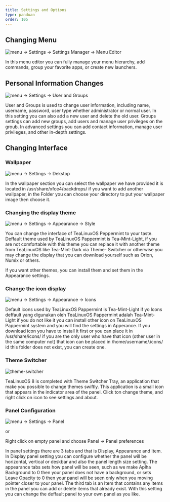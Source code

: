 ```yaml
---
title: Settings and Options
type: panduan
order: 105
---
```


## Changing Menu

 ![menu](https://cloud.githubusercontent.com/assets/26142091/23577576/a90a1a1c-00f5-11e7-86ec-d4bc4d831a13.png)
 → Settings → Settings Manager → Menu Editor

  In this menu editor you can fully manage your menu hierarchy, add commands, group your favorite apps, or create new launchers.

## Personal Information Changes

 ![menu](https://cloud.githubusercontent.com/assets/26142091/23577576/a90a1a1c-00f5-11e7-86ec-d4bc4d831a13.png)
 → Settings → User and Groups

User and Groups is used to change user information, including name, username, password, user type whether administrator or normal user. In this setting you can also add a new user and delete the old user. Groups settings can add new groups, add users and manage user privileges on the groub. In advanced settings you can add contact information, manage user privileges, and other in-depth settings.

## Changing Interface

 ### Wallpaper
 ![menu](https://cloud.githubusercontent.com/assets/26142091/23577576/a90a1a1c-00f5-11e7-86ec-d4bc4d831a13.png)
 → Settings → Dekstop

In the wallpaper section you can select the wallpaper we have provided it is located in /usr/share/xfce4/backdrops/ if you want to add another wallpaper, in the Folder you can choose your directory to put your wallpaper image then choose it.

### Changing the display theme
 ![menu](https://cloud.githubusercontent.com/assets/26142091/23577576/a90a1a1c-00f5-11e7-86ec-d4bc4d831a13.png)
 → Settings → Appearance → Style

You can change the interface of TeaLinuxOS Peppermint to your taste. Deffault theme used by TeaLinuxOS Pappermint is Tea-Mint-Light, if you are not comfortable with this theme you can replace it with another theme from TeaLinuxOS like Tea-Mint-Dark via Theme- Switcher or otherwise you may change the display that you can download yourself such as Orion, Numix or others.

If you want other themes, you can install them and set them in the Appearance settings.

### Change the icon display
 ![menu](https://cloud.githubusercontent.com/assets/26142091/23577576/a90a1a1c-00f5-11e7-86ec-d4bc4d831a13.png)
 → Settings → Appearance → Icons

Default icons used by TeaLinuxOS Pappermint is Tea-Mint-Light if yo
Icons deffault yang digunakan oleh TeaLinuxOS Pappermint adalah Tea-Mint-Light if you do not like it you can install other icon on TeaLinuxOS Pappermint system and you will find the settings in Apperance. If you download icon you have to install it first or you can place it in /usr/share/icons/ if you are the only user who have that icon (other user in the same computer not) that icon can be placed in /home/username/.icons/ id this folder does not exist, you can create one.

### Theme Switcher

 ![theme-switcher](https://cloud.githubusercontent.com/assets/26142091/23577696/a5647cc4-00f8-11e7-84eb-13bdef4a8464.png)

TeaLinuxOS 8 is completed with Theme Switcher Tray, an application that make you possible to change themes swiftly. This application is a small icon that appears in the indicator area of the panel. Click ton change theme, and right click on icon to see settings and about.

### Panel Configuration
 ![menu](https://cloud.githubusercontent.com/assets/26142091/23577576/a90a1a1c-00f5-11e7-86ec-d4bc4d831a13.png)
 → Settings → Panel

  or

  Right click on empty panel and choose Panel → Panel preferences

  In panel settings there are 3 tabs and that is Display, Appearance and Item. In Display panel setting you can configure whether the panel will be horizontal, vertical or deskbar and also the panel length size setting. The appearance tabs sets how panel will be seen, such as we make Aplha Background to 0 then your panel does not have a background, or sets Leave Opacity to 0 then your panel will be seen only when you moving pointer closer to your panel. The third tab is an Item that contains any items in the panel you can add or delete items that already exist. With this setting you can change the deffault panel to your own panel as you like.
